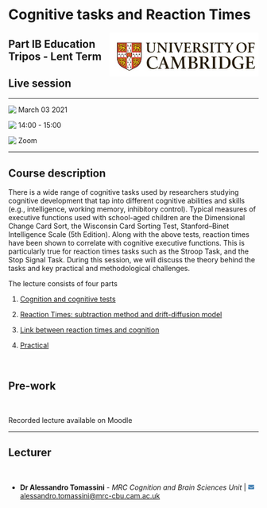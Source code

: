 Cognitive tasks and Reaction Times
================

<img src="https://github.com/ale-tom/Open_Science_Course-MPhil_BTN/blob/main/Pictures/logo_uni.jpg" align="right" width = "300"   class="logo"/>

## Part IB Education Tripos - Lent Term

## Live session

------------------------------------------------------------------------

<img src="https://img.icons8.com/ios/250/000000/calendar.png" align="left" width = "20"   class="logo"/>

March 03 2021

<img src="https://img.icons8.com/ios/250/000000/clock.png" align="left" width = "20"   class="logo"/>

14:00 - 15:00

<img src="https://img.icons8.com/ios/250/000000/marker.png" align="left" width = "20"   class="logo"/>

Zoom

------------------------------------------------------------------------

## Course description

There is a wide range of cognitive tasks used by researchers studying
cognitive development that tap into different cognitive abilities and
skills (e.g., intelligence, working memory, inhibitory control). Typical
measures of executive functions used with school-aged children are the
Dimensional Change Card Sort, the Wisconsin Card Sorting Test,
Stanford–Binet Intelligence Scale (5th Edition). Along with the above
tests, reaction times have been shown to correlate with cognitive
executive functions. This is particularly true for reaction times tasks
such as the Stroop Task, and the Stop Signal Task. During this session,
we will discuss the theory behind the tasks and key practical and
methodological challenges.

The lecture consists of four parts

1.  [Cognition and cognitive
    tests](https://ale-tom.github.io/Lecture_Cognitive_tasks_and_Reaction_Times/Part1_Cognition_slides.html)

2.  [Reaction Times: subtraction method and drift-diffusion
    model](https://ale-tom.github.io/Lecture_Cognitive_tasks_and_Reaction_Times/Part2_RT_slides.html)

3.  [Link between reaction times and
    cognition](https://ale-tom.github.io/Lecture_Cognitive_tasks_and_Reaction_Times/Part3_RT_cog_slides.html)

4.  [Practical](https://ale-tom.github.io/Lecture_Cognitive_tasks_and_Reaction_Times/Cognitive_tasks_-_RT_tutorial.html)

 

## Pre-work

 

Recorded lecture available on Moodle  

------------------------------------------------------------------------

## Lecturer

 

-   **Dr Alessandro Tomassini** - *MRC Cognition and Brain Sciences
    Unit* \|
    <svg style="height:12;fill:steelblue;" viewBox="0 0 512 512"><path d="M502.3 190.8c3.9-3.1 9.7-.2 9.7 4.7V400c0 26.5-21.5 48-48 48H48c-26.5 0-48-21.5-48-48V195.6c0-5 5.7-7.8 9.7-4.7 22.4 17.4 52.1 39.5 154.1 113.6 21.1 15.4 56.7 47.8 92.2 47.6 35.7.3 72-32.8 92.3-47.6 102-74.1 131.6-96.3 154-113.7zM256 320c23.2.4 56.6-29.2 73.4-41.4 132.7-96.3 142.8-104.7 173.4-128.7 5.8-4.5 9.2-11.5 9.2-18.9v-19c0-26.5-21.5-48-48-48H48C21.5 64 0 85.5 0 112v19c0 7.4 3.4 14.3 9.2 18.9 30.6 23.9 40.7 32.4 173.4 128.7 16.8 12.2 50.2 41.8 73.4 41.4z"/></svg>
    <alessandro.tomassini@mrc-cbu.cam.ac.uk>

 

 
